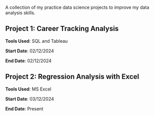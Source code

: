 A collection of my practice data science projects to improve my data analysis skills.

## Project 1: Career Tracking Analysis

**Tools Used**:  SQL and Tableau

**Start Date**:  02/12/2024

**End Date**:  02/12/2024

## Project 2: Regression Analysis with Excel

**Tools Used**:  MS Excel

**Start Date**: 03/12/2024

**End Date**:  Present
